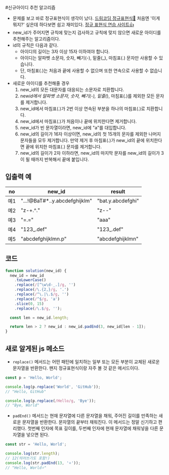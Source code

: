 #신규아이디 추천 알고리즘

- 문제를 보고 바로 정규표현식이 생각이 났다. [드림코딩 정규표현식👏](https://youtu.be/t3M6toIflyQ) 처음엔 '이게 뭐지?' 싶은데 하다보면 쉽고 재미있다. [정규 표현식 연습 사이트👍](https://regexr.com/5ml92)
- new_id가 주어지면 규칙에 맞는지 검사하고 규칙에 맞지 않으면 새로운 아이디를 추천해주는 알고리즘이다.
- id의 규칙은 다음과 같다.
  - 아이디의 길이는 3자 이상 15자 이하여야 합니다.
  - 아이디는 알파벳 소문자, 숫자, 빼기(-), 밑줄(\_), 마침표(.) 문자만 사용할 수 있습니다.
  - 단, 마침표(.)는 처음과 끝에 사용할 수 없으며 또한 연속으로 사용할 수 없습니다.
- 새로운 아이디를 추천해줄 경우
  1. new_id의 모든 대문자를 대응되는 소문자로 치환합니다.
  2. new*id에서 알파벳 소문자, 숫자, 빼기(-), 밑줄(*), 마침표(.)를 제외한 모든 문자를 제거합니다.
  3. new_id에서 마침표(.)가 2번 이상 연속된 부분을 하나의 마침표(.)로 치환합니다.
  4. new_id에서 마침표(.)가 처음이나 끝에 위치한다면 제거합니다.
  5. new_id가 빈 문자열이라면, new_id에 "a"를 대입합니다.
  6. new_id의 길이가 16자 이상이면, new_id의 첫 15개의 문자를 제외한 나머지 문자들을 모두 제거합니다. 만약 제거 후 마침표(.)가 new_id의 끝에 위치한다면 끝에 위치한 마침표(.) 문자를 제거합니다.
  7. new_id의 길이가 2자 이하라면, new_id의 마지막 문자를 new_id의 길이가 3이 될 때까지 반복해서 끝에 붙입니다.

## 입출력 예

| no  | new_id                         | result            |
| --- | ------------------------------ | ----------------- |
| 예1 | "...!@BaT#\*..y.abcdefghijklm" | "bat.y.abcdefghi" |
| 예2 | "z-+.^."                       | "z--"             |
| 예3 | "=.="                          | "aaa"             |
| 예4 | "123\_.def"                    | "123\_.def"       |
| 예5 | "abcdefghijklmn.p"             | "abcdefghijklmn"  |

## 코드

```js
function solution(new_id) {
  new_id = new_id
    .toLowerCase()
    .replace(/[^\w\d-_.]/g, '')
    .replace(/\.{2,}/g, '.')
    .replace(/^\.|\.$/g, '')
    .replace(/^$/g, 'a')
    .slice(0, 15)
    .replace(/\.$/g, '');

  const len = new_id.length;

  return len > 2 ? new_id : new_id.padEnd(3, new_id[len - 1]);
}
```

## 새로 알게된 js 메소드

- `replace()` 메서드는 어떤 패턴에 일치하는 일부 또는 모든 부분이 교체된 새로운 문자열을 반환한다. 왠지 정규표현식이랑 자주 볼 것 같은 메서드이다.

```js
const p = 'Hello, World';

console.log(p.replace('World', 'GitHub'));
// "Hello, GitHub"

console.log(p.replace(/Hello/g, 'Bye'));
// "Bye, World"
```

- `padEnd()` 메서드는 현재 문자열에 다른 문자열을 채워, 주어진 길이를 만족하는 새로운 문자열을 반환한다. 문자열의 끝부터 채워진다. 이 메서드는 정말 신기하고 편리했다.
  첫번째 인자에 목표 길이를, 두번째 인자에 현재 문자열에 채워넣을 다른 문자열을 넣으면 된다.

```js
const str = 'Hello, World';

console.log(str.length);
// 12(띄어쓰기도 포함!)
console.log(str.padEnd(13, '⭐️'));
// "Hello, World⭐"
```

